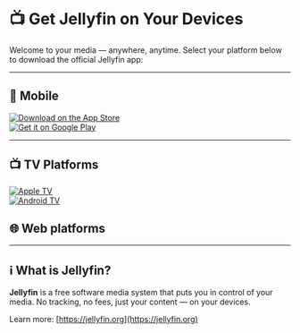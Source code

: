# 📺 Get Jellyfin on Your Devices

Welcome to your media — anywhere, anytime. Select your platform below to download the official Jellyfin app:

---

## 📱 Mobile

[![Download on the App Store](https://img.shields.io/badge/App%20Store-iOS-blue?logo=apple&logoColor=white&style=for-the-badge)](https://apps.apple.com/us/app/jellyfin-mobile/id1480192618)  
[![Get it on Google Play](https://img.shields.io/badge/Google%20Play-Android-green?logo=google-play&logoColor=white&style=for-the-badge)](https://play.google.com/store/apps/details?id=org.jellyfin.mobile)

---

## 📺 TV Platforms

[![Apple TV](https://img.shields.io/badge/Apple%20TV-tvOS-black?logo=apple&logoColor=white&style=for-the-badge)](https://apps.apple.com/us/app/jellyfin-tv/id1602048653)  
[![Android TV](https://img.shields.io/badge/Android%20TV-Play%20Store-green?logo=android&logoColor=white&style=for-the-badge)](https://play.google.com/store/apps/details?id=org.jellyfin.androidtv)


## 🌐 Web platforms

---

## ℹ️ What is Jellyfin?

**Jellyfin** is a free software media system that puts you in control of your media. No tracking, no fees, just your content — on your devices.

Learn more: [https://jellyfin.org](https://jellyfin.org)
